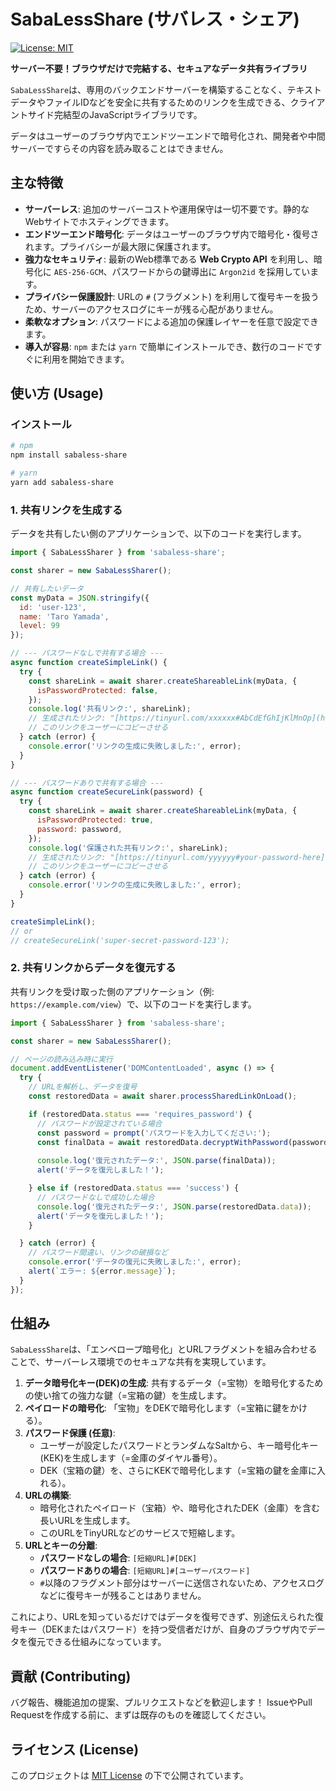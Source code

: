 # SabaLessShare (サバレス・シェア)

[![License: MIT](https://img.shields.io/badge/License-MIT-yellow.svg?style=flat-square)](https://opensource.org/licenses/MIT)

**サーバー不要！ブラウザだけで完結する、セキュアなデータ共有ライブラリ**

`SabaLessShare`は、専用のバックエンドサーバーを構築することなく、テキストデータやファイルIDなどを安全に共有するためのリンクを生成できる、クライアントサイド完結型のJavaScriptライブラリです。

データはユーザーのブラウザ内でエンドツーエンドで暗号化され、開発者や中間サーバーですらその内容を読み取ることはできません。

## 主な特徴

* **サーバーレス**: 追加のサーバーコストや運用保守は一切不要です。静的なWebサイトでホスティングできます。
* **エンドツーエンド暗号化**: データはユーザーのブラウザ内で暗号化・復号されます。プライバシーが最大限に保護されます。
* **強力なセキュリティ**: 最新のWeb標準である **Web Crypto API** を利用し、暗号化に `AES-256-GCM`、パスワードからの鍵導出に `Argon2id` を採用しています。
* **プライバシー保護設計**: URLの `#` (フラグメント) を利用して復号キーを扱うため、サーバーのアクセスログにキーが残る心配がありません。
* **柔軟なオプション**: パスワードによる追加の保護レイヤーを任意で設定できます。
* **導入が容易**: `npm` または `yarn` で簡単にインストールでき、数行のコードですぐに利用を開始できます。

## 使い方 (Usage)

### インストール

```bash
# npm
npm install sabaless-share

# yarn
yarn add sabaless-share
````

### 1\. 共有リンクを生成する

データを共有したい側のアプリケーションで、以下のコードを実行します。

```javascript
import { SabaLessSharer } from 'sabaless-share';

const sharer = new SabaLessSharer();

// 共有したいデータ
const myData = JSON.stringify({
  id: 'user-123',
  name: 'Taro Yamada',
  level: 99
});

// --- パスワードなしで共有する場合 ---
async function createSimpleLink() {
  try {
    const shareLink = await sharer.createShareableLink(myData, {
      isPasswordProtected: false,
    });
    console.log('共有リンク:', shareLink);
    // 生成されたリンク: "[https://tinyurl.com/xxxxxx#AbCdEfGhIjKlMnOp](https://tinyurl.com/xxxxxx#AbCdEfGhIjKlMnOp)..."
    // このリンクをユーザーにコピーさせる
  } catch (error) {
    console.error('リンクの生成に失敗しました:', error);
  }
}

// --- パスワードありで共有する場合 ---
async function createSecureLink(password) {
  try {
    const shareLink = await sharer.createShareableLink(myData, {
      isPasswordProtected: true,
      password: password,
    });
    console.log('保護された共有リンク:', shareLink);
    // 生成されたリンク: "[https://tinyurl.com/yyyyyy#your-password-here](https://tinyurl.com/yyyyyy#your-password-here)"
    // このリンクをユーザーにコピーさせる
  } catch (error) {
    console.error('リンクの生成に失敗しました:', error);
  }
}

createSimpleLink();
// or
// createSecureLink('super-secret-password-123');
```

### 2\. 共有リンクからデータを復元する

共有リンクを受け取った側のアプリケーション（例: `https://example.com/view`）で、以下のコードを実行します。

```javascript
import { SabaLessSharer } from 'sabaless-share';

const sharer = new SabaLessSharer();

// ページの読み込み時に実行
document.addEventListener('DOMContentLoaded', async () => {
  try {
    // URLを解析し、データを復号
    const restoredData = await sharer.processSharedLinkOnLoad();

    if (restoredData.status === 'requires_password') {
      // パスワードが設定されている場合
      const password = prompt('パスワードを入力してください:');
      const finalData = await restoredData.decryptWithPassword(password);
      
      console.log('復元されたデータ:', JSON.parse(finalData));
      alert('データを復元しました！');

    } else if (restoredData.status === 'success') {
      // パスワードなしで成功した場合
      console.log('復元されたデータ:', JSON.parse(restoredData.data));
      alert('データを復元しました！');
    }

  } catch (error) {
    // パスワード間違い、リンクの破損など
    console.error('データの復元に失敗しました:', error);
    alert(`エラー: ${error.message}`);
  }
});
```

## 仕組み

`SabaLessShare`は、「エンベロープ暗号化」とURLフラグメントを組み合わせることで、サーバーレス環境でのセキュアな共有を実現しています。

1.  **データ暗号化キー(DEK)の生成**: 共有するデータ（=宝物）を暗号化するための使い捨ての強力な鍵（=宝箱の鍵）を生成します。
2.  **ペイロードの暗号化**: 「宝物」をDEKで暗号化します（=宝箱に鍵をかける）。
3.  **パスワード保護 (任意)**:
      * ユーザーが設定したパスワードとランダムなSaltから、キー暗号化キー(KEK)を生成します（=金庫のダイヤル番号）。
      * DEK（宝箱の鍵）を、さらにKEKで暗号化します（=宝箱の鍵を金庫に入れる）。
4.  **URLの構築**:
      * 暗号化されたペイロード（宝箱）や、暗号化されたDEK（金庫）を含む長いURLを生成します。
      * このURLをTinyURLなどのサービスで短縮します。
5.  **URLとキーの分離**:
      * **パスワードなしの場合**: `[短縮URL]#[DEK]`
      * **パスワードありの場合**: `[短縮URL]#[ユーザーパスワード]`
      * `#`以降のフラグメント部分はサーバーに送信されないため、アクセスログなどに復号キーが残ることはありません。

これにより、URLを知っているだけではデータを復号できず、別途伝えられた復号キー（DEKまたはパスワード）を持つ受信者だけが、自身のブラウザ内でデータを復元できる仕組みになっています。

## 貢献 (Contributing)

バグ報告、機能追加の提案、プルリクエストなどを歓迎します！
IssueやPull Requestを作成する前に、まずは既存のものを確認してください。

## ライセンス (License)

このプロジェクトは [MIT License](https://www.google.com/search?q=LICENSE) の下で公開されています。